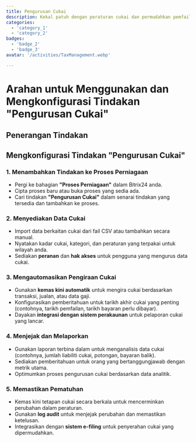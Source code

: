 ```yaml
---
title: Pengurusan Cukai
description: Kekal patuh dengan peraturan cukai dan permudahkan pemfailan.
categories: 
  - 'category_1'
  - 'category_2'
badges: 
  - 'badge_2'
  - 'badge_3'
avatar: '/activities/TaxManagement.webp'

---
```

# Arahan untuk Menggunakan dan Mengkonfigurasi Tindakan "Pengurusan Cukai"

## Penerangan Tindakan

## **Mengkonfigurasi Tindakan "Pengurusan Cukai"**

### 1. Menambahkan Tindakan ke Proses Perniagaan
- Pergi ke bahagian **"Proses Perniagaan"** dalam Bitrix24 anda.
- Cipta proses baru atau buka proses yang sedia ada.
- Cari tindakan **"Pengurusan Cukai"** dalam senarai tindakan yang tersedia dan tambahkan ke proses.

### 2. Menyediakan Data Cukai
- Import data berkaitan cukai dari fail CSV atau tambahkan secara manual.
- Nyatakan kadar cukai, kategori, dan peraturan yang terpakai untuk wilayah anda.
- Sediakan **peranan** dan **hak akses** untuk pengguna yang mengurus data cukai.

### 3. Mengautomasikan Pengiraan Cukai
- Gunakan **kemas kini automatik** untuk mengira cukai berdasarkan transaksi, jualan, atau data gaji.
- Konfigurasikan pemberitahuan untuk tarikh akhir cukai yang penting (contohnya, tarikh pemfailan, tarikh bayaran perlu dibayar).
- Dayakan **integrasi dengan sistem perakaunan** untuk pelaporan cukai yang lancar.

### 4. Menjejak dan Melaporkan
- Gunakan laporan terbina dalam untuk menganalisis data cukai (contohnya, jumlah liabiliti cukai, potongan, bayaran balik).
- Sediakan pemberitahuan untuk orang yang bertanggungjawab dengan metrik utama.
- Optimumkan proses pengurusan cukai berdasarkan data analitik.

### 5. Memastikan Pematuhan
- Kemas kini tetapan cukai secara berkala untuk mencerminkan perubahan dalam peraturan.
- Gunakan **log audit** untuk menjejak perubahan dan memastikan ketelusan.
- Integrasikan dengan **sistem e-filing** untuk penyerahan cukai yang dipermudahkan.